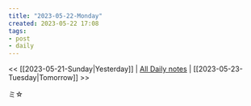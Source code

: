 ```yaml
---
title: "2023-05-22-Monday"
created: 2023-05-22 17:08
tags:
- post
- daily
---
```


<< [[2023-05-21-Sunday|Yesterday]] | [All Daily notes](/tags/daily) | [[2023-05-23-Tuesday|Tomorrow]] >>

ミ☆